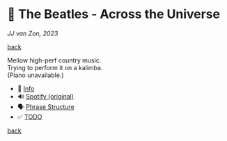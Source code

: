 🔮 The Beatles - Across the Universe
======================================

*JJ van Zon, 2023*

[back](../README.md)

Mellow high-perf country music.  
Trying to perform it on a kalimba.  
(Piano unavailable.)  

- 📢 [Info](the-beatles-across-the-universe-info.md)
- 🔊 [Spotify (original)](https://open.spotify.com/track/3fLomIuShzWNmoDnQ4Wsdh?si=e7424d12cd724f8e)
- 🗣 [Phrase Structure](the-beatles-across-the-universe-phrase-structure.md)
- ✅ [TODO](the-beatles-across-the-universe-todo.md)

[back](../README.md)